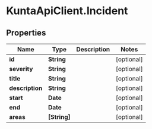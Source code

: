 # KuntaApiClient.Incident

## Properties
Name | Type | Description | Notes
------------ | ------------- | ------------- | -------------
**id** | **String** |  | [optional] 
**severity** | **String** |  | [optional] 
**title** | **String** |  | [optional] 
**description** | **String** |  | [optional] 
**start** | **Date** |  | [optional] 
**end** | **Date** |  | [optional] 
**areas** | **[String]** |  | [optional] 


